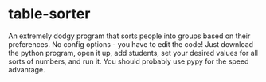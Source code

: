 # table-sorter
An extremely dodgy program that sorts people into groups based on their preferences. No config options - you have to edit the code!
Just download the python program, open it up, add students, set your desired values for all sorts of numbers, and run it. You should probably use pypy for the speed advantage.
